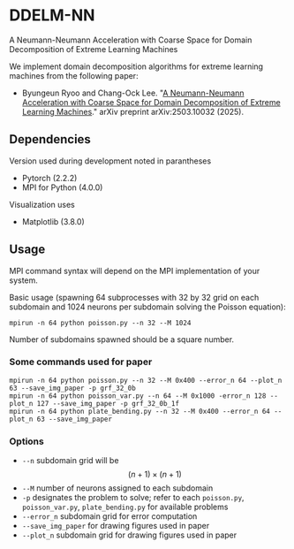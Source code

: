 # DDELM-NN
A Neumann-Neumann Acceleration with Coarse Space for Domain Decomposition of Extreme Learning Machines

We implement domain decomposition algorithms for extreme learning machines from the following paper:

  - Byungeun Ryoo and Chang-Ock Lee. "[A Neumann-Neumann Acceleration with Coarse Space for Domain Decomposition of Extreme Learning Machines](https://arxiv.org/abs/2503.10032)." arXiv preprint arXiv:2503.10032 (2025).

## Dependencies
Version used during development noted in parantheses
  - Pytorch (2.2.2)
  - MPI for Python (4.0.0)

Visualization uses
  - Matplotlib (3.8.0)

## Usage

MPI command syntax will depend on the MPI implementation of your system.

Basic usage (spawning 64 subprocesses with 32 by 32 grid on each subdomain and 1024 neurons per subdomain solving the Poisson equation):
```
mpirun -n 64 python poisson.py --n 32 --M 1024
```

Number of subdomains spawned should be a square number.

### Some commands used for paper
```
mpirun -n 64 python poisson.py --n 32 --M 0x400 --error_n 64 --plot_n 63 --save_img_paper -p grf_32_0b
mpirun -n 64 python poisson_var.py --n 64 --M 0x1000 -error_n 128 --plot_n 127 --save_img_paper -p grf_32_0b_1f
mpirun -n 64 python plate_bending.py --n 32 --M 0x400 --error_n 64 --plot_n 63 --save_img_paper
```

### Options
  - `--n` subdomain grid will be $$(n+1)\times(n+1)$$
  - `--M` number of neurons assigned to each subdomain
  - `-p` designates the problem to solve; refer to each `poisson.py`, `poisson_var.py`, `plate_bending.py` for available problems
  - `--error_n` subdomain grid for error computation
  - `--save_img_paper` for drawing figures used in paper
  - `--plot_n` subdomain grid for drawing figures used in paper
